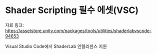 # Shader Scripting 필수 에셋(VSC)

자료 링크: https://assetstore.unity.com/packages/tools/utilities/shaderlabvscode-94653

Visual Studio Code에서 ShaderLab 인텔리센스 지원